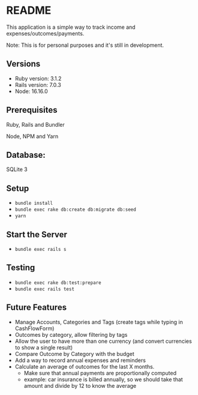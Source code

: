 # README

This application is a simple way to track income and expenses/outcomes/payments.

Note: This is for personal purposes and it's still in development.

## Versions
* Ruby version: 3.1.2
* Rails version: 7.0.3
* Node: 16.16.0

## Prerequisites
Ruby, Rails and Bundler

Node, NPM and Yarn

## Database:
SQLite 3

## Setup
* `bundle install`
* `bundle exec rake db:create db:migrate db:seed`
* `yarn`

## Start the Server
* `bundle exec rails s`

## Testing
* `bundle exec rake db:test:prepare`
* `bundle exec rails test`

## Future Features
* Manage Accounts, Categories and Tags (create tags while typing in CashFlowForm)
* Outcomes by category, allow filtering by tags
* Allow the user to have more than one currency (and convert currencies to show a single result)
* Compare Outcome by Category with the budget
* Add a way to record annual expenses and reminders
* Calculate an average of outcomes for the last X months.
  * Make sure that annual payments are proportionally computed
  * example: car insurance is billed annually, so we should take that amount and divide by 12 to know the average 